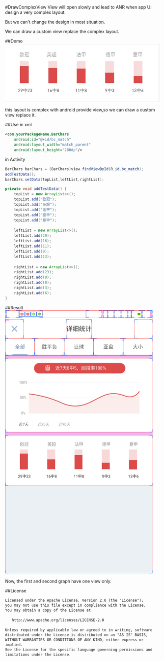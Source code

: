 #DrawComplexView
View will open slowly and lead to ANR when app UI design a very complex layout.

But we can't change the design in most situation.

We can draw a custom view replace the complex layout.

##Demo
![Image](/Android/DrawComplexView/_001.jpg)

this layout is complex with android provide view,so
we can draw a custom view replace it.

##Use
in xml
```xml
<com.yourPackageName.BarChars
    android:id="@+id/bc_match"
    android:layout_width="match_parent"
    android:layout_height="280dp"/>
```

in Activity
```java
BarChars barChars = (BarChars)view.findViewById(R.id.bc_match);
addTestData();
barChars.setData(topList,leftList,rightList);
```

```java
private void addTestData() {
    topList = new ArrayList<>();
    topList.add("欧冠");
    topList.add("英超");
    topList.add("法甲");
    topList.add("德甲");
    topList.add("意甲");

    leftList = new ArrayList<>();
    leftList.add(29);
    leftList.add(16);
    leftList.add(11);
    leftList.add(9);
    leftList.add(13);

    rightList = new ArrayList<>();
    rightList.add(23);
    rightList.add(8);
    rightList.add(8);
    rightList.add(3);
    rightList.add(6);
}
```

##Result
![Image](/Android/DrawComplexView/_002.jpg)

Now, the first and second graph have one view only.

##License
```
Licensed under the Apache License, Version 2.0 (the "License");
you may not use this file except in compliance with the License.
You may obtain a copy of the License at

   http://www.apache.org/licenses/LICENSE-2.0

Unless required by applicable law or agreed to in writing, software
distributed under the License is distributed on an "AS IS" BASIS,
WITHOUT WARRANTIES OR CONDITIONS OF ANY KIND, either express or implied.
See the License for the specific language governing permissions and
limitations under the License.
```

